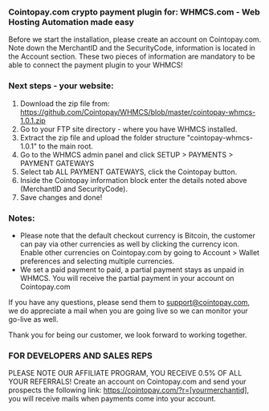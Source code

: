 ### Cointopay.com crypto payment plugin for: WHMCS.com - Web Hosting Automation made easy

Before we start the installation, please create an account on Cointopay.com.
Note down the MerchantID and the SecurityCode, information is located in the Account section.
These two pieces of information are mandatory to be able to connect the payment plugin to your WHMCS!

### Next steps - your website:
1) Download the zip file from: https://github.com/Cointopay/WHMCS/blob/master/cointopay-whmcs-1.0.1.zip
2) Go to your FTP site directory - where you have WHMCS installed.
3) Extract the zip file and upload the folder structure "cointopay-whmcs-1.0.1" to the main root.
4) Go to the WHMCS admin panel and click SETUP > PAYMENTS > PAYMENT GATEWAYS
5) Select tab ALL PAYMENT GATEWAYS, click the Cointopay button.
6) Inside the Cointopay information block enter the details noted above (MerchantID and SecurityCode).
7) Save changes and done!

### Notes:
- Please note that the default checkout currency is Bitcoin, the customer can pay via other currencies as well by clicking the currency icon. Enable other currencies on Cointopay.com by going to Account > Wallet preferences and selecting multiple currencies.
- We set a paid payment to paid, a partial payment stays as unpaid in WHMCS. You will receive the partial payment in your account on Cointopay.com

If you have any questions, please send them to support@cointopay.com, we do appreciate a mail when you are going live so we can monitor your go-live as well.

Thank you for being our customer, we look forward to working together.

### FOR DEVELOPERS AND SALES REPS
PLEASE NOTE OUR AFFILIATE PROGRAM, YOU RECEIVE 0.5% OF ALL YOUR REFERRALS!
Create an account on Cointopay.com and send your prospects the following link: https://cointopay.com/?r=[yourmerchantid], you will receive mails when payments come into your account. 

